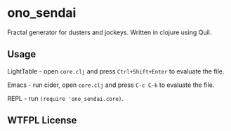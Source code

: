 # ono_sendai

Fractal generator for dusters and jockeys. Written in clojure using Quil. 

## Usage

LightTable - open `core.clj` and press `Ctrl+Shift+Enter` to evaluate the file.

Emacs - run cider, open `core.clj` and press `C-c C-k` to evaluate the file.

REPL - run `(require 'ono_sendai.core)`.

## WTFPL License
